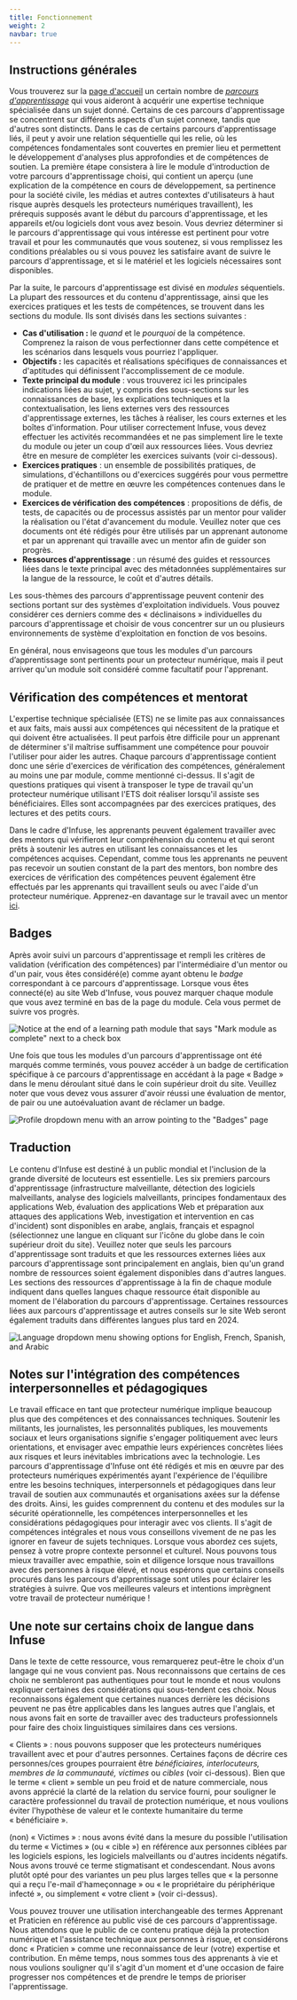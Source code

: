 ```yaml
---
title: Fonctionnement
weight: 2
navbar: true
---
```


## Instructions générales

Vous trouverez sur la [page d'accueil](https://infuse.quest/en/) un certain nombre de [*parcours d'apprentissage*](https://infuse.quest/en/badge-descriptions/) qui vous aideront à acquérir une expertise technique spécialisée dans un sujet donné. Certains de ces parcours d'apprentissage se concentrent sur différents aspects d'un sujet connexe, tandis que d'autres sont distincts. Dans le cas de certains parcours d'apprentissage liés, il peut y avoir une relation séquentielle qui les relie, où les compétences fondamentales sont couvertes en premier lieu et permettent le développement d'analyses plus approfondies et de compétences de soutien. La première étape consistera à lire le module d'introduction de votre parcours d'apprentissage choisi, qui contient un aperçu (une explication de la compétence en cours de développement, sa pertinence pour la société civile, les médias et autres contextes d'utilisateurs à haut risque auprès desquels les protecteurs numériques travaillent), les prérequis supposés avant le début du parcours d'apprentissage, et les appareils et/ou logiciels dont vous avez besoin. Vous devriez déterminer si le parcours d'apprentissage qui vous intéresse est pertinent pour votre travail et pour les communautés que vous soutenez, si vous remplissez les conditions préalables ou si vous pouvez les satisfaire avant de suivre le parcours d'apprentissage, et si le matériel et les logiciels nécessaires sont disponibles.

Par la suite, le parcours d'apprentissage est divisé en *modules* séquentiels. La plupart des ressources et du contenu d'apprentissage, ainsi que les exercices pratiques et les tests de compétences, se trouvent dans les sections du module. Ils sont divisés dans les sections suivantes :

* **Cas d'utilisation :** le *quand* et le *pourquoi* de la compétence. Comprenez la raison de vous perfectionner dans cette compétence et les scénarios dans lesquels vous pourriez l'appliquer.  
* **Objectifs :** les capacités et réalisations spécifiques de connaissances et d'aptitudes qui définissent l'accomplissement de ce module.  
* **Texte principal du module** : vous trouverez ici les principales indications liées au sujet, y compris des sous-sections sur les connaissances de base, les explications techniques et la contextualisation, les liens externes vers des ressources d'apprentissage externes, les tâches à réaliser, les cours externes et les boîtes d'information. Pour utiliser correctement Infuse, vous devez effectuer les activités recommandées et ne pas simplement lire le texte du module ou jeter un coup d'œil aux ressources liées. Vous devriez être en mesure de compléter les exercices suivants (voir ci-dessous).  
* **Exercices pratiques** : un ensemble de possibilités pratiques, de simulations, d'échantillons ou d'exercices suggérés pour vous permettre de pratiquer et de mettre en œuvre les compétences contenues dans le module.  
* **Exercices de vérification des compétences** : propositions de défis, de tests, de capacités ou de processus assistés par un mentor pour valider la réalisation ou l'état d'avancement du module. Veuillez noter que ces documents ont été rédigés pour être utilisés par un apprenant autonome et par un apprenant qui travaille avec un mentor afin de guider son progrès.  
* **Ressources d'apprentissage** : un résumé des guides et ressources liées dans le texte principal avec des métadonnées supplémentaires sur la langue de la ressource, le coût et d'autres détails.

Les sous-thèmes des parcours d'apprentissage peuvent contenir des sections portant sur des systèmes d'exploitation individuels. Vous pouvez considérer ces derniers comme des « déclinaisons » individuelles du parcours d'apprentissage et choisir de vous concentrer sur un ou plusieurs environnements de système d'exploitation en fonction de vos besoins.

En général, nous envisageons que tous les modules d'un parcours d’apprentissage sont pertinents pour un protecteur numérique, mais il peut arriver qu'un module soit considéré comme facultatif pour l'apprenant.


## Vérification des compétences et mentorat

L'expertise technique spécialisée (ETS) ne se limite pas aux connaissances et aux faits, mais aussi aux compétences qui nécessitent de la pratique et qui doivent être actualisées. Il peut parfois être difficile pour un apprenant de déterminer s'il maîtrise suffisamment une compétence pour pouvoir l'utiliser pour aider les autres. Chaque parcours d'apprentissage contient donc une série d'exercices de vérification des compétences, généralement au moins une par module, comme mentionné ci-dessus. Il s'agit de questions pratiques qui visent à transposer le type de travail qu'un protecteur numérique utilisant l'ETS doit réaliser lorsqu'il assiste ses bénéficiaires. Elles sont accompagnées par des exercices pratiques, des lectures et des petits cours.

Dans le cadre d'Infuse, les apprenants peuvent également travailler avec des mentors qui vérifieront leur compréhension du contenu et qui seront prêts à soutenir les autres en utilisant les connaissances et les compétences acquises. Cependant, comme tous les apprenants ne peuvent pas recevoir un soutien constant de la part des mentors, bon nombre des exercices de vérification des compétences peuvent également être effectués par les apprenants qui travaillent seuls ou avec l'aide d'un protecteur numérique. Apprenez-en davantage sur le travail avec un mentor [ici](https://infuse.quest/fr/community/).


## Badges

Après avoir suivi un parcours d'apprentissage et rempli les critères de validation (vérification des compétences) par l'intermédiaire d'un mentor ou d'un pair, vous êtes considéré(e) comme ayant obtenu le *badge* correspondant à ce parcours d'apprentissage. Lorsque vous êtes connecté(e) au site Web d'Infuse, vous pouvez marquer chaque module que vous avez terminé en bas de la page du module. Cela vous permet de suivre vos progrès.

![Notice at the end of a learning path module that says "Mark module as complete" next to a check box](/media/uploads/how-to-1.png)

Une fois que tous les modules d'un parcours d'apprentissage ont été marqués comme terminés, vous pouvez accéder à un badge de certification spécifique à ce parcours d'apprentissage en accédant à la page « Badge » dans le menu déroulant situé dans le coin supérieur droit du site. Veuillez noter que vous devez vous assurer d'avoir réussi une évaluation de mentor, de pair ou une autoévaluation avant de réclamer un badge.

![Profile dropdown menu with an arrow pointing to the "Badges" page](/media/uploads/how-to-2.png)

## Traduction

Le contenu d'Infuse est destiné à un public mondial et l'inclusion de la grande diversité de locuteurs est essentielle. Les six premiers parcours d'apprentissage (infrastructure malveillante, détection des logiciels malveillants, analyse des logiciels malveillants, principes fondamentaux des applications Web, évaluation des applications Web et préparation aux attaques des applications Web, investigation et intervention en cas d'incident) sont disponibles en arabe, anglais, français et espagnol (sélectionnez une langue en cliquant sur l'icône du globe dans le coin supérieur droit du site). Veuillez noter que seuls les parcours d'apprentissage sont traduits et que les ressources externes liées aux parcours d'apprentissage sont principalement en anglais, bien qu'un grand nombre de ressources soient également disponibles dans d'autres langues. Les sections des ressources d'apprentissage à la fin de chaque module indiquent dans quelles langues chaque ressource était disponible au moment de l'élaboration du parcours d'apprentissage. Certaines ressources liées aux parcours d'apprentissage et autres conseils sur le site Web seront également traduits dans différentes langues plus tard en 2024.

![Language dropdown menu showing options for English, French, Spanish, and Arabic](/media/uploads/how-to-3.png)

## Notes sur l'intégration des compétences interpersonnelles et pédagogiques

Le travail efficace en tant que protecteur numérique implique beaucoup plus que des compétences et des connaissances techniques. Soutenir les militants, les journalistes, les personnalités publiques, les mouvements sociaux et leurs organisations signifie s'engager politiquement avec leurs orientations, et envisager avec empathie leurs expériences concrètes liées aux risques et leurs inévitables imbrications avec la technologie. Les parcours d'apprentissage d'Infuse ont été rédigés et mis en œuvre par des protecteurs numériques expérimentés ayant l'expérience de l'équilibre entre les besoins techniques, interpersonnels et pédagogiques dans leur travail de soutien aux communautés et organisations axées sur la défense des droits. Ainsi, les guides comprennent du contenu et des modules sur la sécurité opérationnelle, les compétences interpersonnelles et les considérations pédagogiques pour interagir avec vos clients. Il s'agit de compétences intégrales et nous vous conseillons vivement de ne pas les ignorer en faveur de sujets techniques. Lorsque vous abordez ces sujets, pensez à votre propre contexte personnel et culturel. Nous pouvons tous mieux travailler avec empathie, soin et diligence lorsque nous travaillons avec des personnes à risque élevé, et nous espérons que certains conseils procurés dans les parcours d'apprentissage sont utiles pour éclairer les stratégies à suivre. Que vos meilleures valeurs et intentions imprègnent votre travail de protecteur numérique !

## Une note sur certains choix de langue dans Infuse

Dans le texte de cette ressource, vous remarquerez peut-être le choix d'un langage qui ne vous convient pas. Nous reconnaissons que certains de ces choix ne sembleront pas authentiques pour tout le monde et nous voulons expliquer certaines des considérations qui sous-tendent ces choix. Nous reconnaissons également que certaines nuances derrière les décisions peuvent ne pas être applicables dans les langues autres que l'anglais, et nous avons fait en sorte de travailler avec des traducteurs professionnels pour faire des choix linguistiques similaires dans ces versions.

« Clients » : nous pouvons supposer que les protecteurs numériques travaillent avec et pour d'autres personnes. Certaines façons de décrire ces personnes/ces groupes pourraient être *bénéficiaires, interlocuteurs, membres de la communauté, victimes* ou *cibles* (voir ci-dessous). Bien que le terme « client » semble un peu froid et de nature commerciale, nous avons apprécié la clarté de la relation du service fourni, pour souligner le caractère professionnel du travail de protection numérique, et nous voulions éviter l'hypothèse de valeur et le contexte humanitaire du terme « bénéficiaire ».

(non) « Victimes » : nous avons évité dans la mesure du possible l'utilisation du terme « Victimes » (ou « cible ») en référence aux personnes ciblées par les logiciels espions, les logiciels malveillants ou d'autres incidents négatifs. Nous avons trouvé ce terme stigmatisant et condescendant. Nous avons plutôt opté pour des variantes un peu plus larges telles que « la personne qui a reçu l'e-mail d'hameçonnage » ou « le propriétaire du périphérique infecté », ou simplement « votre client » (voir ci-dessus).

Vous pouvez trouver une utilisation interchangeable des termes Apprenant et Praticien en référence au public visé de ces parcours d'apprentissage. Nous attendons que le public de ce contenu pratique déjà la protection numérique et l'assistance technique aux personnes à risque, et considérons donc « Praticien » comme une reconnaissance de leur (votre) expertise et contribution. En même temps, nous sommes tous des apprenants à vie et nous voulions souligner qu'il s'agit d'un moment et d'une occasion de faire progresser nos compétences et de prendre le temps de prioriser l'apprentissage.